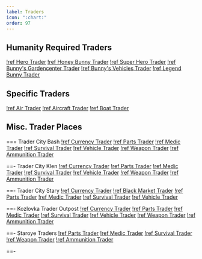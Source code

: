 ```yaml
---
label: Traders
icon: ":chart:"
order: 97
---
```

## Humanity Required Traders
[!ref Hero Trader](/traders/hero.md)
[!ref Honey Bunny Trader](/traders/honey-bunny.md)
[!ref Super Hero Trader](/traders/super-hero.md)
[!ref Bunny's Gardencenter Trader](/traders/bunnys-gardencenter.md)
[!ref Bunny's Vehicles Trader](/traders/bunnys-vehicles.md)
[!ref Legend Bunny Trader](/traders/legend-bunny.md)

## Specific Traders
[!ref Air Trader](/traders/air.md)
[!ref Aircraft Trader](/traders/aircraft.md)
[!ref Boat Trader](/traders/boat.md)

## Misc. Trader Places
=== Trader City Bash
[!ref Currency Trader](/traders/currency.md)
[!ref Parts Trader](/traders/parts.md)
[!ref Medic Trader](/traders/medic.md)
[!ref Survival Trader](/traders/survival.md)
[!ref Vehicle Trader](/traders/vehicle.md)
[!ref Weapon Trader](/traders/weapon.md)
[!ref Ammunition Trader](/traders/ammunition.md)

==- Trader City Klen
[!ref Currency Trader](/traders/currency.md)
[!ref Parts Trader](/traders/parts.md)
[!ref Medic Trader](/traders/medic.md)
[!ref Survival Trader](/traders/survival.md)
[!ref Vehicle Trader](/traders/vehicle.md)
[!ref Weapon Trader](/traders/weapon.md)
[!ref Ammunition Trader](/traders/ammunition.md)

==- Trader City Stary
[!ref Currency Trader](/traders/currency.md)
[!ref Black Market Trader](/traders/black-market.md)
[!ref Parts Trader](/traders/parts.md)
[!ref Medic Trader](/traders/medic.md)
[!ref Survival Trader](/traders/survival.md)
[!ref Vehicle Trader](/traders/vehicle.md)

==- Kozlovka Trader Outpost
[!ref Currency Trader](/traders/currency.md)
[!ref Parts Trader](/traders/parts.md)
[!ref Medic Trader](/traders/medic.md)
[!ref Survival Trader](/traders/survival.md)
[!ref Vehicle Trader](/traders/vehicle.md)
[!ref Weapon Trader](/traders/weapon.md)
[!ref Ammunition Trader](/traders/ammunition.md)

==- Staroye Traders
[!ref Parts Trader](/traders/parts.md)
[!ref Medic Trader](/traders/medic.md)
[!ref Survival Trader](/traders/survival.md)
[!ref Weapon Trader](/traders/weapon.md)
[!ref Ammunition Trader](/traders/ammunition.md)

==-